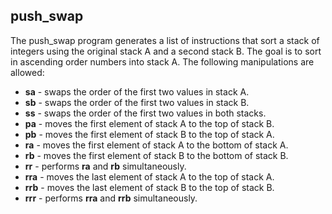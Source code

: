 ## push_swap

The push_swap program generates a list of instructions that sort a stack of integers using the original stack A and a second  stack B. The goal is to sort in ascending order numbers into stack A.
The following manipulations are allowed:

* __sa__ - swaps the order of the first two values in stack A.
* __sb__ - swaps the order of the first two values in stack B.
* __ss__ - swaps the order of the first two values in both stacks.
* __pa__ - moves the first element of stack A to the top of stack B.
* __pb__ - moves the first element of stack B to the top of stack A.
* __ra__ - moves the first element of stack A to the bottom of stack A.
* __rb__ - moves the first element of stack B to the bottom of stack B.
* __rr__ - performs __ra__ and __rb__ simultaneously.
* __rra__ - moves the last element of stack A to the top of stack A.
* __rrb__ - moves the last element of stack B to the top of stack B.
* __rrr__ - performs __rra__ and __rrb__ simultaneously.
